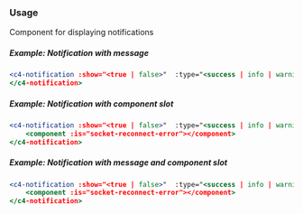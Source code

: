 ### Usage

Component for displaying notifications


##### Example: Notification with message

```jsx
<c4-notification :show="<true | false>"  :type="<success | info | warning | error>" :message="<some text>">
</c4-notification>
```

##### Example: Notification with component slot

```jsx
<c4-notification :show="<true | false>"  :type="<success | info | warning | error>">
    <component :is="socket-reconnect-error"></component>
</c4-notification>
```

##### Example: Notification with message and component slot

```jsx
<c4-notification :show="<true | false>"  :type="<success | info | warning | error>" :message="<some txt>">
    <component :is="socket-reconnect-error"></component>
</c4-notification>
```